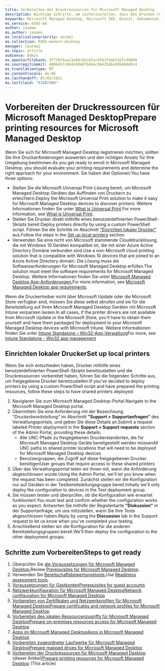 ```yaml
---
title: Vorbereiten der Druckressourcen für Microsoft Managed Desktop
description: Wichtige Schritte, um sicherzustellen, dass das Drucken reibungslos funktioniert
keywords: Microsoft Managed Desktop, Microsoft 365, Dienst, Dokumentation
ms.service: m365-md
author: jaimeo
ms.author: jaimeo
ms.localizationpriority: normal
ms.collection: M365-modern-desktop
manager: laurawi
ms.topic: article
audience: Admin
ms.openlocfilehash: 3f77074aa11e9dc82c8fac9763fdebfd2fc49d99
ms.sourcegitcommit: 4886457c0d4248407bddec56425dba50bb60d9c4
ms.translationtype: MT
ms.contentlocale: de-DE
ms.lasthandoff: 07/03/2021
ms.locfileid: "53287209"
---
```

# <a name="prepare-printing-resources-for-microsoft-managed-desktop"></a><span data-ttu-id="64b04-104">Vorbereiten der Druckressourcen für Microsoft Managed Desktop</span><span class="sxs-lookup"><span data-stu-id="64b04-104">Prepare printing resources for Microsoft Managed Desktop</span></span>

<span data-ttu-id="64b04-105">Wenn Sie sich für Microsoft Managed Desktop registrieren möchten, sollten Sie Ihre Druckanforderungen auswerten und den richtigen Ansatz für Ihre Umgebung bestimmen.</span><span class="sxs-lookup"><span data-stu-id="64b04-105">As you get ready to enroll in Microsoft Managed Desktop, you should evaluate your printing requirements and determine the right approach for your environment.</span></span> <span data-ttu-id="64b04-106">Sie haben drei Optionen:</span><span class="sxs-lookup"><span data-stu-id="64b04-106">You have three options:</span></span>

- <span data-ttu-id="64b04-107">Stellen Sie die Microsoft Universal Print-Lösung bereit, um Microsoft Managed Desktop Geräten das Auffinden von Druckern zu erleichtern.</span><span class="sxs-lookup"><span data-stu-id="64b04-107">Deploy the Microsoft Universal Print solution to make it easy for Microsoft Managed Desktop devices to discover printers.</span></span> <span data-ttu-id="64b04-108">Weitere Informationen finden Sie unter [What is Universal Print](/universal-print/fundamentals/universal-print-whatis).</span><span class="sxs-lookup"><span data-stu-id="64b04-108">For more information, see [What is Universal Print](/universal-print/fundamentals/universal-print-whatis).</span></span>
- <span data-ttu-id="64b04-109">Stellen Sie Drucker direkt mithilfe eines benutzerdefinierten PowerShell-Skripts bereit.</span><span class="sxs-lookup"><span data-stu-id="64b04-109">Deploy printers directly by using a custom PowerShell script.</span></span> <span data-ttu-id="64b04-110">Führen Sie die Schritte im Abschnitt ["Einrichten lokaler Drucker"](#set-up-local-printers) aus.</span><span class="sxs-lookup"><span data-stu-id="64b04-110">Follow the steps in the [Set up local printers](#set-up-local-printers) section.</span></span>
- <span data-ttu-id="64b04-111">Verwenden Sie eine nicht von Microsoft stammende Clouddrucklösung, die mit Windows 10 Geräten kompatibel ist, die mit einer Azure Active Directory Domäne verbunden sind.</span><span class="sxs-lookup"><span data-stu-id="64b04-111">Use a non-Microsoft cloud printing solution that is compatible with Windows 10 devices that are joined to an Azure Active Directory domain.</span></span> <span data-ttu-id="64b04-112">Die Lösung muss die Softwareanforderungen für Microsoft Managed Desktop erfüllen.</span><span class="sxs-lookup"><span data-stu-id="64b04-112">The solution must meet the software requirements for Microsoft Managed Desktop.</span></span> <span data-ttu-id="64b04-113">Weitere Informationen finden Sie unter [Microsoft Managed Desktop App-Anforderungen.](../service-description/mmd-app-requirements.md)</span><span class="sxs-lookup"><span data-stu-id="64b04-113">For more information, see [Microsoft Managed Desktop app requirements](../service-description/mmd-app-requirements.md).</span></span>
 
<span data-ttu-id="64b04-114">Wenn die Druckertreiber nicht über Microsoft Update oder die Microsoft Store verfügbar sind, müssen Sie diese selbst abrufen und sie für die Bereitstellung auf Ihren Microsoft Managed Desktop Geräten mit Microsoft Intune verpacken lassen.</span><span class="sxs-lookup"><span data-stu-id="64b04-114">In all cases, if the printer drivers are not available from Microsoft Update or the Microsoft Store, you'll have to obtain them yourself and have them packaged for deployment to your Microsoft Managed Desktop devices with Microsoft Intune.</span></span> <span data-ttu-id="64b04-115">Weitere Informationen finden Sie unter [Intune Standalone – Win32-App-Verwaltung](/mem/intune/apps/apps-win32-app-management)</span><span class="sxs-lookup"><span data-stu-id="64b04-115">For more, see [Intune Standalone - Win32 app management](/mem/intune/apps/apps-win32-app-management)</span></span>

## <a name="set-up-local-printers"></a><span data-ttu-id="64b04-116">Einrichten lokaler Drucker</span><span class="sxs-lookup"><span data-stu-id="64b04-116">Set up local printers</span></span>

<span data-ttu-id="64b04-117">Wenn Sie sich entschieden haben, Drucker mithilfe eines benutzerdefinierten PowerShell-Skripts bereitzustellen und die Druckressourcen vorbereitet haben, führen Sie die folgenden Schritte aus, um freigegebene Drucker bereitzustellen:</span><span class="sxs-lookup"><span data-stu-id="64b04-117">If you've decided to deploy printers by using a custom PowerShell script and have prepared the printing resources, follow these steps to have shared printers deployed:</span></span>

1. <span data-ttu-id="64b04-118">Navigieren Sie zum Microsoft Managed Desktop-Portal.</span><span class="sxs-lookup"><span data-stu-id="64b04-118">Navigate to the Microsoft Managed Desktop portal.</span></span>
2. <span data-ttu-id="64b04-119">Übermitteln Sie eine Anforderung mit der Bezeichnung *"Druckerbereitstellung"* im Abschnitt **"Support > Supportanfragen"** des Verwaltungsportals, und geben Sie diese Details an:</span><span class="sxs-lookup"><span data-stu-id="64b04-119">Submit a request labeled *Printer deployment* in the **Support > Support requests** section of the Admin Portal, providing these details:</span></span>
    - <span data-ttu-id="64b04-120">Alle UNC-Pfade zu freigegebenen Druckerstandorten, die für Microsoft Managed Desktop Geräte bereitgestellt werden müssen</span><span class="sxs-lookup"><span data-stu-id="64b04-120">All UNC paths to shared printer locations that will need to be deployed for Microsoft Managed Desktop devices</span></span>
    - <span data-ttu-id="64b04-121">Benutzergruppen, die Zugriff auf diese freigegebenen Drucker benötigen</span><span class="sxs-lookup"><span data-stu-id="64b04-121">User groups that require access to these shared printers</span></span>
3. <span data-ttu-id="64b04-122">Über das Verwaltungsportal teilen wir Ihnen mit, wann die Anforderung abgeschlossen wurde.</span><span class="sxs-lookup"><span data-stu-id="64b04-122">Using the Admin Portal, we'll let you know when the request has been completed.</span></span> <span data-ttu-id="64b04-123">Zunächst stellen wir die Konfiguration nur auf Geräten in der Testbereitstellungsgruppe bereit.</span><span class="sxs-lookup"><span data-stu-id="64b04-123">Initially we'll only deploy the configuration to devices in the Test deployment group.</span></span>
4. <span data-ttu-id="64b04-124">Sie müssen testen und überprüfen, ob die Konfiguration wie erwartet funktioniert.</span><span class="sxs-lookup"><span data-stu-id="64b04-124">You must test and confirm whether the configuration works as you expect.</span></span> <span data-ttu-id="64b04-125">Antworten Sie mithilfe der Registerkarte **"Diskussion"** in der Supportanfrage, um uns mitzuteilen, wann Sie Ihre Tests abgeschlossen haben.</span><span class="sxs-lookup"><span data-stu-id="64b04-125">Reply by using the **Discussion** tab in the Support request to let us know when you've completed your testing.</span></span>
5. <span data-ttu-id="64b04-126">Anschließend stellen wir die Konfiguration für die anderen Bereitstellungsgruppen bereit.</span><span class="sxs-lookup"><span data-stu-id="64b04-126">We'll then deploy the configuration to the other deployment groups.</span></span>

## <a name="steps-to-get-ready"></a><span data-ttu-id="64b04-127">Schritte zum Vorbereiten</span><span class="sxs-lookup"><span data-stu-id="64b04-127">Steps to get ready</span></span>

1. <span data-ttu-id="64b04-128">Überprüfen Sie [die Voraussetzungen für Microsoft Managed Desktop.](prerequisites.md)</span><span class="sxs-lookup"><span data-stu-id="64b04-128">Review [Prerequisites for Microsoft Managed Desktop](prerequisites.md).</span></span>
2. <span data-ttu-id="64b04-129">Verwenden Sie [Bereitschaftsbewertungstools.](readiness-assessment-tool.md)</span><span class="sxs-lookup"><span data-stu-id="64b04-129">Use [Readiness assessment tools](readiness-assessment-tool.md).</span></span>
3. [<span data-ttu-id="64b04-130">Voraussetzungen für Gastkonten</span><span class="sxs-lookup"><span data-stu-id="64b04-130">Prerequisites for guest accounts</span></span>](guest-accounts.md)
4. [<span data-ttu-id="64b04-131">Netzwerkkonfiguration für Microsoft Managed Desktop</span><span class="sxs-lookup"><span data-stu-id="64b04-131">Network configuration for Microsoft Managed Desktop</span></span>](network.md)
5. [<span data-ttu-id="64b04-132">Vorbereiten von Zertifikaten und Netzwerkprofilen für Microsoft Managed Desktop</span><span class="sxs-lookup"><span data-stu-id="64b04-132">Prepare certificates and network profiles for Microsoft Managed Desktop</span></span>](certs-wifi-lan.md)
6. [<span data-ttu-id="64b04-133">Vorbereiten des lokalen Ressourcenzugriffs für Microsoft Managed Desktop</span><span class="sxs-lookup"><span data-stu-id="64b04-133">Prepare on-premises resources access for Microsoft Managed Desktop</span></span>](authentication.md)
7. [<span data-ttu-id="64b04-134">Apps im Microsoft Managed Desktop</span><span class="sxs-lookup"><span data-stu-id="64b04-134">Apps in Microsoft Managed Desktop</span></span>](apps.md)
8. [<span data-ttu-id="64b04-135">Vorbereiten zugeordneter Laufwerke für Microsoft Managed Desktop</span><span class="sxs-lookup"><span data-stu-id="64b04-135">Prepare mapped drives for Microsoft Managed Desktop</span></span>](mapped-drives.md)
9. <span data-ttu-id="64b04-136">[Vorbereiten der Druckressourcen für Microsoft Managed Desktop](printing.md) (dieser Artikel)</span><span class="sxs-lookup"><span data-stu-id="64b04-136">[Prepare printing resources for Microsoft Managed Desktop](printing.md) (This article)</span></span>
